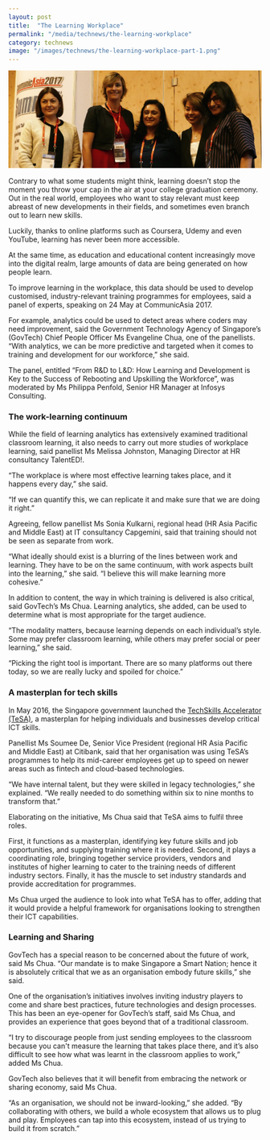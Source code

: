```yaml
---
layout: post
title:  "The Learning Workplace"
permalink: "/media/technews/the-learning-workplace"
category: technews
image: "/images/technews/the-learning-workplace-part-1.png"
---
```


![The Learning Workplace](/images/technews/the-learning-workplace-part-1.png)

Contrary to what some students might think, learning doesn’t stop the moment you throw your cap in the air at your college graduation ceremony. Out in the real world, employees who want to stay relevant must keep abreast of new developments in their fields, and sometimes even branch out to learn new skills.

Luckily, thanks to online platforms such as Coursera, Udemy and even YouTube, learning has never been more accessible.

At the same time, as education and educational content increasingly move into the digital realm, large amounts of data are being generated on how people learn.

To improve learning in the workplace, this data should be used to develop customised, industry-relevant training programmes for employees, said a panel of experts, speaking on 24 May at CommunicAsia 2017.

For example, analytics could be used to detect areas where coders may need improvement, said the Government Technology Agency of Singapore’s (GovTech) Chief People Officer Ms Evangeline Chua, one of the panellists. “With analytics, we can be more predictive and targeted when it comes to training and development for our workforce,” she said.

The panel, entitled “From R&D to L&D: How Learning and Development is Key to the Success of Rebooting and Upskilling the Workforce”, was moderated by Ms Philippa Penfold, Senior HR Manager at Infosys Consulting.

### **The work-learning continuum**

While the field of learning analytics has extensively examined traditional classroom learning, it also needs to carry out more studies of workplace learning, said panellist Ms Melissa Johnston, Managing Director at HR consultancy TalentED!.

“The workplace is where most effective learning takes place, and it happens every day,” she said.

“If we can quantify this, we can replicate it and make sure that we are doing it right.”

Agreeing, fellow panellist Ms Sonia Kulkarni, regional head (HR Asia Pacific and Middle East) at IT consultancy Capgemini, said that training should not be seen as separate from work.

“What ideally should exist is a blurring of the lines between work and learning. They have to be on the same continuum, with work aspects built into the learning,” she said. “I believe this will make learning more cohesive.”

In addition to content, the way in which training is delivered is also critical, said GovTech’s Ms Chua. Learning analytics, she added, can be used to determine what is most appropriate for the target audience.

“The modality matters, because learning depends on each individual’s style. Some may prefer classroom learning, while others may prefer social or peer learning,” she said.

“Picking the right tool is important. There are so many platforms out there today, so we are really lucky and spoiled for choice.”

### **A masterplan for tech skills**
In May 2016, the Singapore government launched the [TechSkills Accelerator (TeSA)](https://www.imda.gov.sg/industry-development/highlights/talent-development/tech-skills-accelerator), a masterplan for helping individuals and businesses develop critical ICT skills.

Panellist Ms Soumee De, Senior Vice President (regional HR Asia Pacific and Middle East) at Citibank, said that her organisation was using TeSA’s programmes to help its mid-career employees get up to speed on newer areas such as fintech and cloud-based technologies.

“We have internal talent, but they were skilled in legacy technologies,” she explained. “We really needed to do something within six to nine months to transform that.”

Elaborating on the initiative, Ms Chua said that TeSA aims to fulfil three roles.

First, it functions as a masterplan, identifying key future skills and job opportunities, and supplying training where it is needed. Second, it plays a coordinating role, bringing together service providers, vendors and institutes of higher learning to cater to the training needs of different industry sectors. Finally, it has the muscle to set industry standards and provide accreditation for programmes.

Ms Chua urged the audience to look into what TeSA has to offer, adding that it would provide a helpful framework for organisations looking to strengthen their ICT capabilities.

### **Learning and Sharing**
GovTech has a special reason to be concerned about the future of work, said Ms Chua. “Our mandate is to make Singapore a Smart Nation; hence it is absolutely critical that we as an organisation embody future skills,” she said.

One of the organisation’s initiatives involves inviting industry players to come and share best practices, future technologies and design processes. This has been an eye-opener for GovTech’s staff, said Ms Chua, and provides an experience that goes beyond that of a traditional classroom.

“I try to discourage people from just sending employees to the classroom because you can't measure the learning that takes place there, and it’s also difficult to see how what was learnt in the classroom applies to work,” added Ms Chua.

GovTech also believes that it will benefit from embracing the network or sharing economy, said Ms Chua.

“As an organisation, we should not be inward-looking,” she added. “By collaborating with others, we build a whole ecosystem that allows us to plug and play. Employees can tap into this ecosystem, instead of us trying to build it from scratch.”

